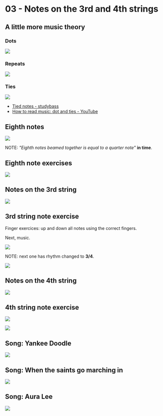 # 03 - Notes on the 3rd and 4th strings

## A little more music theory

### Dots

![](.gitbook/assets/dots.png)

### Repeats

![](.gitbook/assets/repeats.png)

### Ties

![](.gitbook/assets/ties.png)

* [Tied notes - studybass](https://www.studybass.com/lessons/reading-music/tied-notes/)
* [How to read music: dot and ties - YouTube](https://www.youtube.com/watch?v=kgF1eCz7-rE)

## Eighth notes

![](.gitbook/assets/8thnotes.png)

NOTE: _"Eighth notes beamed together is equal to a quarter note"_ **in time**.

## Eighth note exercises

![](.gitbook/assets/8thnoteexercises.png)

## Notes on the 3rd string

![](.gitbook/assets/3rdstringnotes.png)

## 3rd string note exercise

Finger exercices: up and down all notes using the correct fingers.

Next, music.

![](.gitbook/assets/3rdstringexercises.png)

NOTE: next one has rhythm changed to **3/4**.

![](.gitbook/assets/3rdstringexercises2.png)

## Notes on the 4th string

![](.gitbook/assets/4thstringnotes.png)

## 4th string note exercise

![](.gitbook/assets/4thstringexercise1.png)

![](.gitbook/assets/4th-string-exercises.png)

## Song: Yankee Doodle

![](.gitbook/assets/yankeedoodle.png)

## Song: When the saints go marching in

![](.gitbook/assets/whenthesaints.png)

## Song: Aura Lee

![](.gitbook/assets/auralee.png)

